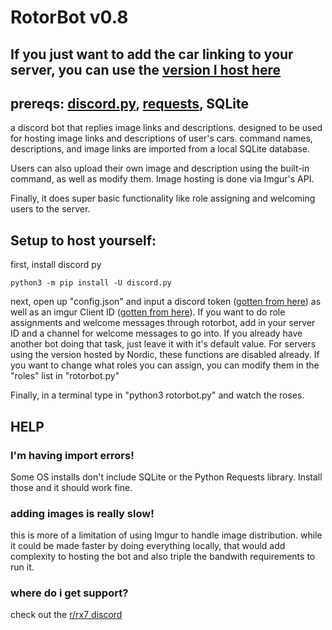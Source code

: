 # RotorBot v0.8

## If you just want to add the car linking to your server, you can use the [version I host here](https://discordapp.com/api/oauth2/authorize?client_id=667799244987695104&permissions=268815424&scope=bot)

## prereqs: [discord.py](https://github.com/Rapptz/discord.py), [requests](https://github.com/psf/requests), SQLite

a discord bot that replies image links and descriptions. designed to be used for hosting image links and descriptions of user's cars. command names, descriptions, and image links are imported from a local SQLite database.

Users can also upload their own image and description using the built-in command, as well as modify them. Image hosting is done via Imgur's API.

Finally, it does super basic functionality like role assigning and welcoming users to the server.

## Setup to host yourself:
first, install discord py

```
python3 -m pip install -U discord.py
```

next, open up "config.json" and input a discord token ([gotten from here](https://discordapp.com/developers/applications/)) as well as an imgur Client ID ([gotten from here](https://api.imgur.com/oauth2/addclient)). If you want to do role assignments and welcome messages through rotorbot, add in your server ID and a channel for welcome messages to go into. If you already have another bot doing that task, just leave it with it's default value. For servers using the version hosted by Nordic, these functions are disabled already. If you want to change what roles you can assign, you can modify them in the "roles" list in "rotorbot.py"

Finally, in a terminal type in "python3 rotorbot.py" and watch the roses.

## HELP
### I'm having import errors!

Some OS installs don't include SQLite or the Python Requests library. Install those and it should work fine.

### adding images is really slow!

this is more of a limitation of using Imgur to handle image distribution. while it could be made faster by doing everything locally, that would add complexity to hosting the bot and also triple the bandwith requirements to run it.

### where do i get support?

check out the [r/rx7 discord](https://discord.gg/Aut8TAV)